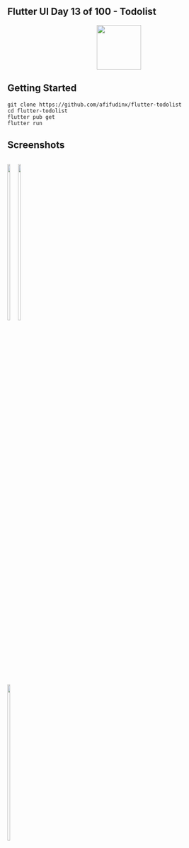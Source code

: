 ## Flutter UI Day 13 of 100 - Todolist

<p align="center">
  <img src="https://avatars.githubusercontent.com/u/94339143?v=4" width=100/>
</p>

## Getting Started

```
git clone https://github.com/afifudinx/flutter-todolist
cd flutter-todolist
flutter pub get
flutter run
```

## Screenshots

<p style="float: left;">
  <img src="https://github.com/afifudinx/Flutter-Example/Old/flutter-todolist/blob/main/screenshots/1.png" width="30%"/>
  <img src="https://github.com/afifudinx/Flutter-Example/Old/flutter-todolist/blob/main/screenshots/2.png" width="30%"/>
  <img src="https://github.com/afifudinx/Flutter-Example/Old/flutter-todolist/blob/main/screenshots/3.png" width="30%"/>
</p>
